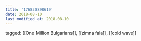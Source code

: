 ```yaml
---
title: '176838898619'
date: 2018-08-10
last_modified_at: 2018-08-10
---
```

tagged: [[One Million Bulgarians]], [[zimna fala]], [[cold wave]]
<iframe frameborder="0" height="1" id="ga_target" scrolling="no" style="background-color:transparent; overflow:hidden; position:absolute; top:0; left:0; z-index:9999;" width="1"></iframe>